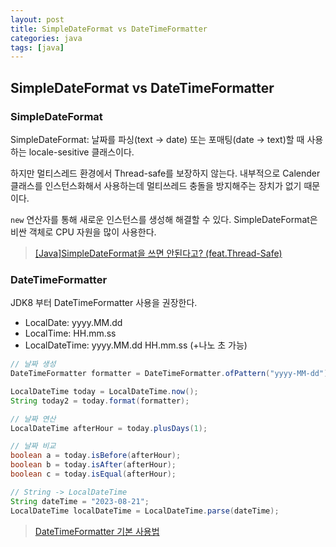 ```yaml
---
layout: post
title: SimpleDateFormat vs DateTimeFormatter
categories: java
tags: [java]
---
```



## SimpleDateFormat vs DateTimeFormatter

### SimpleDateFormat

SimpleDateFormat: 날짜를 파싱(text -> date) 또는 포매팅(date -> text)할 때 사용하는 locale-sesitive 클래스이다.

하지만 멀티스레드 환경에서 Thread-safe를 보장하지 않는다. 내부적으로 Calender 클래스를 인스턴스화해서 사용하는데 멀티쓰레드 충돌을 방지해주는 장치가 없기 때문이다.

`new` 연산자를 통해 새로운 인스턴스를 생성해 해결할 수 있다. SimpleDateFormat은 비싼 객체로 CPU 자원을 많이 사용한다.

> [[Java]SimpleDateFormat을 쓰면 안된다고? (feat.Thread-Safe)](https://woonys.tistory.com/entry/JavaSimpleDateFormat%EC%9D%84-%EC%93%B0%EB%A9%B4-%EC%95%88%EB%90%9C%EB%8B%A4%EA%B3%A0-featThread-Safe)


### DateTimeFormatter

JDK8 부터 DateTimeFormatter 사용을 권장한다. 

- LocalDate: yyyy.MM.dd
- LocalTime: HH.mm.ss
- LocalDateTime: yyyy.MM.dd HH.mm.ss (+나노 초 가능)

```java
// 날짜 생성
DateTimeFormatter formatter = DateTimeFormatter.ofPattern("yyyy-MM-dd");

LocalDateTime today = LocalDateTime.now();
String today2 = today.format(formatter);

// 날짜 연산
LocalDateTime afterHour = today.plusDays(1);

// 날짜 비교
boolean a = today.isBefore(afterHour);
boolean b = today.isAfter(afterHour);
boolean c = today.isEqual(afterHour);

// String -> LocalDateTime
String dateTime = "2023-08-21";
LocalDateTime localDateTime = LocalDateTime.parse(dateTime);
```

> [DateTimeFormatter 기본 사용법](https://m.blog.naver.com/PostView.naver?isHttpsRedirect=true&blogId=pajamasi&logNo=220996273157)
